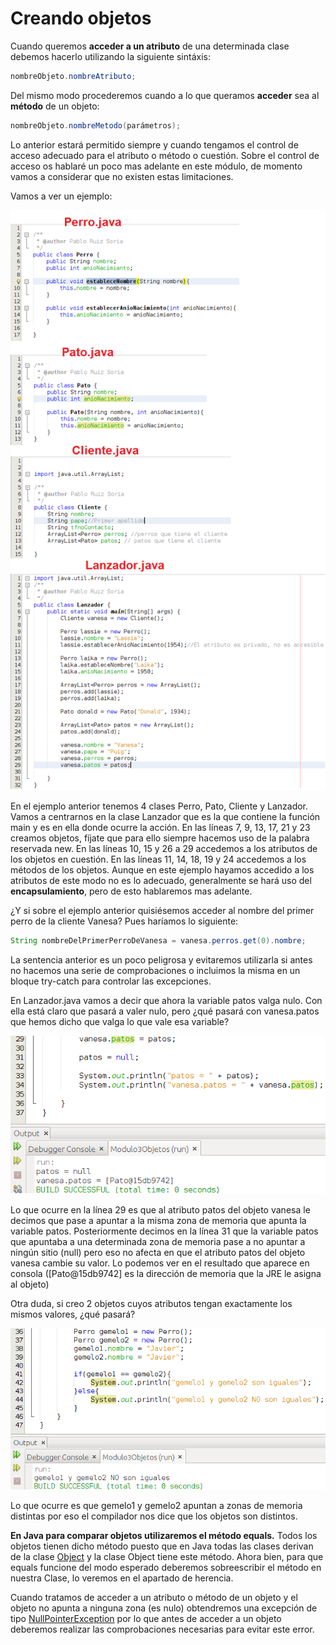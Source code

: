 # Creando objetos

Cuando queremos **acceder a un atributo** de una determinada clase debemos hacerlo utilizando la siguiente sintáxis:

```java
nombreObjeto.nombreAtributo;
```

Del mismo modo procederemos cuando a lo que queramos **acceder** sea al **método** de un objeto:

```java
nombreObjeto.nombreMetodo(parámetros);
```

Lo anterior estará permitido siempre y cuando tengamos el control de acceso adecuado para el atributo o método o cuestión. Sobre el control de acceso os hablaré un poco mas adelante en este módulo, de momento vamos a considerar que no existen estas limitaciones.

Vamos a ver un ejemplo:


![Código con ejemplo de creación de objetos y acceso a atributos y métodos](img/Modulo3Objetos-CreacionYAcceso.png "Código con ejemplo de creación de objetos y acceso a atributos y métodos")


En el ejemplo anterior tenemos 4 clases Perro, Pato, Cliente y Lanzador. Vamos a centrarnos en la clase Lanzador que es la que contiene la función main y es en ella donde ocurre la acción. En las líneas 7, 9, 13, 17, 21 y 23 creamos objetos, fíjate que para ello siempre hacemos uso de la palabra reservada new. En las líneas 10, 15 y 26 a 29 accedemos a los atributos de los objetos en cuestión. En las líneas 11, 14, 18, 19 y 24 accedemos a los métodos de los objetos. Aunque en este ejemplo hayamos accedido a los atributos de este modo no es lo adecuado, generalmente se hará uso del **encapsulamiento**, pero de esto hablaremos mas adelante.

¿Y si sobre el ejemplo anterior quisiésemos acceder al nombre del primer perro de la cliente Vanesa? Pues haríamos lo siguiente:

```java
String nombreDelPrimerPerroDeVanesa = vanesa.perros.get(0).nombre;
```

La sentencia anterior es un poco peligrosa y evitaremos utilizarla si antes no hacemos una serie de comprobaciones o incluimos la misma en un bloque try-catch para controlar las excepciones.

En Lanzador.java vamos a decir que ahora la variable patos valga nulo. Con ella está claro que pasará a valer nulo, pero ¿qué pasará con vanesa.patos que hemos dicho que valga lo que vale esa variable?


![Ejemplo de código con objetos](img/Modulo3Objetos-Reflexion.png "Ejemplo de código con objetos")


Lo que ocurre en la línea 29 es que al atributo patos del objeto vanesa le decimos que pase a apuntar a la misma zona de memoria que apunta la variable patos. Posteriormente decimos en la línea 31 que la variable patos que apuntaba a una determinada zona de memoria pase a no apuntar a ningún sitio (null) pero eso no afecta en que el atributo patos del objeto vanesa cambie su valor. Lo podemos ver en el resultado que aparece en consola (\[Pato@15db9742\] es la dirección de memoria que la JRE le asigna al objeto)

Otra duda, si creo 2 objetos cuyos atributos tengan exactamente los mismos valores, ¿qué pasará?


![Ejemplo de código con ejemplo de objetos y comparaciones](img/Modulo3Objetos-ReflexionComparaciones.png "Ejemplo de código con ejemplo de objetos y comparaciones")


Lo que ocurre es que gemelo1 y gemelo2 apuntan a zonas de memoria distintas por eso el compilador nos dice que los objetos son distintos.

**En Java para comparar objetos utilizaremos el método equals.** Todos los objetos tienen dicho método puesto que en Java todas las clases derivan de la clase [Object](https://docs.oracle.com/javase/8/docs/api/java/lang/Object.html "Object") y la clase Object tiene este método. Ahora bien, para que equals funcione del modo esperado deberemos sobreescribir el método en nuestra Clase, lo veremos en el apartado de herencia.

Cuando tratamos de acceder a un atributo o método de un objeto y el objeto no apunta a ninguna zona (es nulo) obtendremos una excepción de tipo [NullPointerException](https://docs.oracle.com/javase/8/docs/api/java/lang/NullPointerException.html "NullPointerException") por lo que antes de acceder a un objeto deberemos realizar las comprobaciones necesarias para evitar este error.

